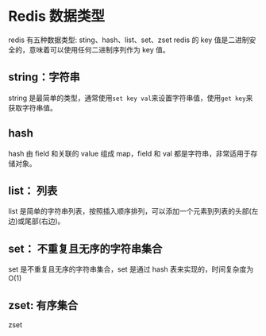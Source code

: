 # Redis 数据类型
redis 有五种数据类型: sting、hash、list、set、zset
redis 的 key 值是二进制安全的，意味着可以使用任何二进制序列作为 key 值。
## string：字符串
string 是最简单的类型，通常使用`set key val`来设置字符串值，使用`get key`来获取字符串值。
## hash
hash 由 field 和关联的 value 组成 map，field 和 val 都是字符串，非常适用于存储对象。
## list： 列表
list 是简单的字符串列表，按照插入顺序排列，可以添加一个元素到列表的头部(左边)或尾部(右边)。
## set： 不重复且无序的字符串集合
set 是不重复且无序的字符串集合，set 是通过 hash 表来实现的，时间复杂度为O(1)
## zset: 有序集合
zset 
